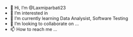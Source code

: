 - 👋 Hi, I’m @Laxmiparbati23
- 👀 I’m interested in 
- 🌱 I’m currently learning Data Analysist, Software Testing
- 💞️ I’m looking to collaborate on ...
- 📫 How to reach me ...

<!---
Laxmiparbati23/Laxmiparbati23 is a ✨ special ✨ repository because its `README.md` (this file) appears on your GitHub profile.
You can click the Preview link to take a look at your changes.
--->
